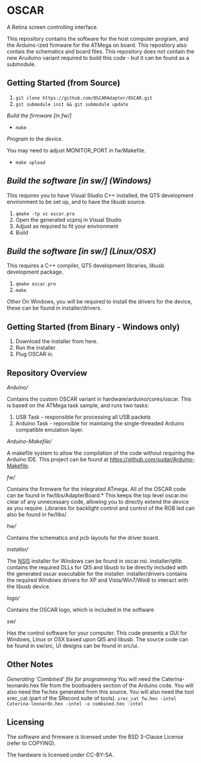 OSCAR
=====
A Retina screen controlling interface.

This repository contains the software for the host computer program, and the Arduino-ized firmware for the ATMega on board.
This repostiory also contais the schematics and board files.
This repository does not contain the new Aruduino variant required to build this code - but it can be found as a submodule.

Getting Started (from Source)
-----------------------------
1. `git clone https://github.com/OSCARAdapter/OSCAR.git`
2. `git submodule init && git submodule update`

*Build the firmware [in fw/]*
* `make`

*Program to the device.*

You may need to adjust MONITOR_PORT in fw/Makefile.
* `make upload`

*Build the software [in sw/] (_Windows_)*
-----------------------------------------
This requires you to have Visual Studio C++ installed, the QT5 development environment to be set up, and to have the libusb source.
1. `qmake -tp vc oscar.pro`
2. Open the generated vcproj in Visual Studio
3. Adjust as required to fit your environment
4. Build

*Build the software [in sw/] (_Linux/OSX_)*
-------------------------------------------
This requires a C++ compiler, QT5 development libraries, libusb development package.
1. `qmake oscar.pro`
2. `make`

*Other*
On Windows, you will be required to install the drivers for the device, these can be found in installer/drivers.

Getting Started (from Binary - Windows only)
--------------------------------------------
1. Download the installer from here.
2. Run the installer.
3. Plug OSCAR in.

Repository Overview
-------------------
*Arduino/*

Contains the custom OSCAR variant in hardware/arduino/cores/oscar.
This is based on the ATMega task sample, and runs two tasks:
1. USB Task - responsible for processing all USB packets 
2. Arduino Task - reponsible for maintaing the single-threaded Arduino compatible emulation layer.

*Arduino-Makefile/*

A makefile system to allow the compilation of the code without requiring the Arduino IDE. This project can be found at https://github.com/sudar/Arduino-Makefile.

*fw/*

Contains the firmware for the integrated ATmega. All of the OSCAR code can be found in fw/libs/AdapterBoard.* This keeps the top level oscar.ino clear of any unnecessary code, allowing you to directly extend the device as you require.
Libraries for backlight control and control of the RGB led can also be found in fw/libs/

*hw/*

Contains the schematics and pcb layouts for the driver board.

*installer/*

The [NSIS](http://nsis.sourceforge.net/Main_Page) installer for Windows can be found in oscar.nsi. installer/qtlib contains the required DLLs for Qt5 and libusb to be directly included with the generated oscar executable for the installer.
installer/drivers contains the required Windows drivers for XP and Vista/Win7/Win8 to interact with the libusb device.

*logo/*

Contains the OSCAR logo, which is included in the software

*sw/*

Has the control software for your computer. This code presents a GUI for Windows, Linux or OSX based upon Qt5 and libusb. The source code can be found in sw/src, UI designs can be found in src/ui.

Other Notes
-----------
*Generating 'Combined' file for programming*
You will need the Caterina-leonardo.hex file from the bootloaders section of the Arduino code. You will also need the fw.hex generated from this source.
You will also need the tool srec_cat (part of the SRecord suite of tools).
`srec_cat fw.hex -intel Caterina-leonardo.hex -intel -o combined.hex -intel`

Licensing
---------
The software and firmware is licensed under the BSD 3-Clause License (refer to COPYING).

The hardware is licensed under CC-BY-SA.
